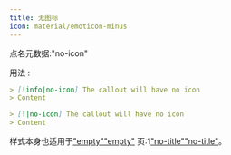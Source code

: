 ```yaml
---
title: 无图标
icon: material/emoticon-minus
---
```


点名元数据:"no-icon"

用法 :

```md
> [!info|no-icon] The callout will have no icon
> Content
```
```md
> [!|no-icon] The callout will have no icon
> Content
```

样式本身也适用于["empty"](../combined-styling/page-1.md)["empty"](../combined-styling/page-1.md)
页:1["no-title"](../title-styling/page-1.md)["no-title"](../title-styling/page-1.md)。

